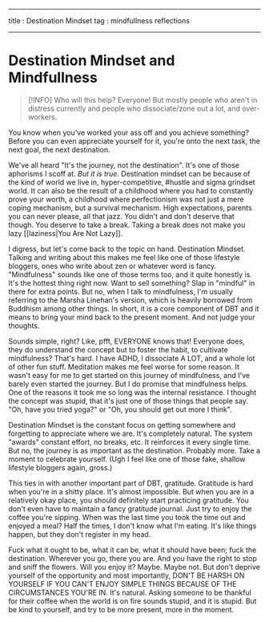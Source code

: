 ---
title : Destination Mindset
tag : mindfullness reflections 
___

# Destination Mindset and Mindfullness

>[!INFO] Who will this help?
>Everyone! But mostly people who aren't in distress currently
>and people who dissociate/zone out a lot, and over-workers. 

You know when you've worked your ass off and you achieve something? Before you can even appreciate yourself for it, you're onto the next task, the next goal, the next destination. 

We've all heard "It's the journey, not the destination". It's one of those aphorisms I scoff at. _But it is true._
Destination mindset can be because of the kind of world we live in, hyper-competitive, #hustle and sigma grindset world. It can also be the result of a childhood where you had to constantly prove your worth, a childhood where perfectionism was not just a mere coping mechanism, but a survival mechanism. High expectations, parents you can never please, all that jazz. You didn't and don't deserve that though. You deserve to take a break. Taking a break does not make you lazy [[laziness|You Are Not Lazy]]. 

I digress, but let's come back to the topic on hand. Destination Mindset. Talking and writing about this makes me feel like one of those lifestyle bloggers, ones who write about zen or whatever word is fancy. "Mindfulness" sounds like one of those terms too, and it quite honestly is. It's the hottest thing right now. Want to sell something? Slap in "mindful" in there for extra points. But no, when I talk to mindfulness, I'm usually referring to the Marsha Linehan's version, which is heavily borrowed from Buddhism among other things. In short, it is a core component of DBT and it means to bring your mind back to the present moment. And not judge your thoughts. 

Sounds simple, right? Like, pfft, EVERYONE knows that! Everyone does, they do understand the concept but to foster the habit, to cultivate mindfulness? That's hard. I have ADHD, I dissociate A LOT, and a whole lot of other fun stuff. Meditation makes me feel worse for some reason. It wasn't easy for me to get started on this journey of mindfulness, and I've barely even started the journey. But I do promise that mindfulness helps. One of the reasons it took me so long was the internal resistance. I thought the concept was stupid, that it's just one of those things that people say. "Oh, have you tried yoga?" or "Oh, you should get out more I think". 

Destination Mindset is the constant focus on getting somewhere and forgetting to appreciate where we are. It's completely natural. The system "awards" constant effort, no breaks, etc. It reinforces it every single time. But no, the journey is as important as the destination. Probably more. Take a moment to celebrate yourself. (Ugh I feel like one of those fake, shallow lifestyle bloggers again, gross.)


This ties in with another important part of DBT, gratitude. Gratitude is hard when you're in a shitty place. It's almost impossible. But when you are in a relatively okay place, you should definitely start practicing gratitude. You don't even have to maintain a fancy gratitude journal. Just try to enjoy the coffee you're sipping. When was the last time you took the time out and enjoyed a meal? Half the times, I don't know what I'm eating. It's like things happen, but they don't register in my head. 

Fuck what it ought to be, what it can be, what it should have been; fuck the destination. Wherever you go, there you are. And you have the right to stop and sniff the flowers. Will you enjoy it? Maybe. Maybe not. But don't deprive yourself of the opportunity and most importantly, DON'T BE HARSH ON YOURSELF IF YOU CAN'T ENJOY SIMPLE THINGS BECAUSE OF THE CIRCUMSTANCES YOU'RE IN. It's natural. Asking someone to be thankful for their coffee when the world is on fire sounds stupid, and it is stupid. But be kind to yourself, and try to be more present, more in the moment.